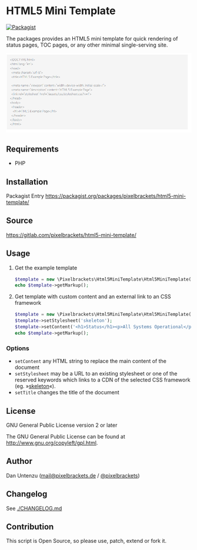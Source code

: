# HTML5 Mini Template

[![Packagist](https://img.shields.io/packagist/v/pixelbrackets/html5-mini-template.svg)](https://packagist.org/packages/pixelbrackets/html5-mini-template/)

The packages provides an HTML5 mini template for quick rendering of 
status pages, TOC pages, or any other minimal single-serving site.

![Screenshot](./docs/screenshot.png)

## Requirements

* PHP

## Installation

Packagist Entry https://packagist.org/packages/pixelbrackets/html5-mini-template/

## Source

https://gitlab.com/pixelbrackets/html5-mini-template/

## Usage

1. Get the example template
   ```php
   $template = new \Pixelbrackets\Html5MiniTemplate\Html5MiniTemplate();
   echo $template->getMarkup();
   ```

1. Get template with custom content and an external link to an CSS framework
   ```php
   $template = new \Pixelbrackets\Html5MiniTemplate\Html5MiniTemplate();
   $template->setStylesheet('skeleton');
   $template->setContent('<h1>Status</h1><p>All Systems Operational</p>');
   echo $template->getMarkup();
   ```

### Options

- `setContent` any HTML string to replace the main content of the document
- `setStylesheet` may be a URL to an existing stylesheet or one of the reserved 
  keywords which links to a CDN of the selected CSS framework 
  (eg. »[skeleton](http://getskeleton.com/)«).
- `setTitle` changes the title of the document

## License

GNU General Public License version 2 or later

The GNU General Public License can be found at http://www.gnu.org/copyleft/gpl.html.

## Author

Dan Untenzu (<mail@pixelbrackets.de> / [@pixelbrackets](https://pixelbrackets.de))

## Changelog

See [./CHANGELOG.md](CHANGELOG.md)

## Contribution

This script is Open Source, so please use, patch, extend or fork it.
